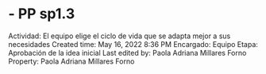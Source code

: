 # - PP sp1.3

Actividad: El equipo elige el ciclo de vida que se adapta mejor a sus necesidades
Created time: May 16, 2022 8:36 PM
Encargado: Equipo
Etapa: Aprobación de la idea inicial
Last edited by: Paola Adriana Millares Forno
Property: Paola Adriana Millares Forno